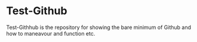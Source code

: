 # Test-Github

Test-Githhub is the repository for showing the bare minimum of Github and how to maneavour and function etc.
